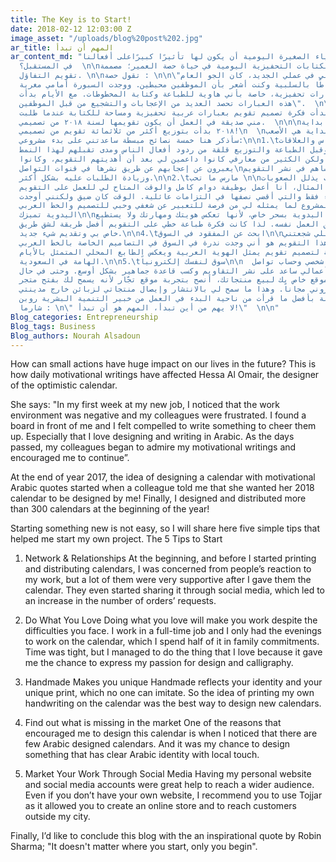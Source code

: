 ```yaml
---
title: The Key is to Start!
date: 2018-02-12 12:03:00 Z
image_asset: "/uploads/blog%20post%202.jpg"
ar_title: المهم أن تبدأ
ar_content_md: "كيف للأشياء الصغيرة اليومية أن يكون لها تأثيرًا كبيرًاعلى أفعالنا
  في المستقبل؟  \n\nهذا ما فعلته الكتابات التحفيزية اليومية في حياة حصة العمير؛ مصممة
  تقويم التفاؤل. \n\nتقول حصة : \n\n\"في أول أسبوع لي في عملي الجديد، كان الجو العام
  من حولي محاطًا بالسلبية وكنت أشعر بأن الموظفين محبطين. ووجدت السبورة أمامي مغرية
  لكتابة عبارات تحفيزية، خاصة بأني هاوية للطباعة وكتابة المخطوطات. مع الأيام بدأت
  هذه العبارات تحصد العديد من الإعجابات والتشجيع من قبل الموظفين\".  \n\nعلى نهاية
  سنة ٢٠١٧، بدأت فكرة تصميم تقويم بعبارات عربية تحفيزية ومساحة للكتابة عندما طلبت
  مني صديقة في العمل أن يكون تقويمها لسنة ٢٠١٨ من تصميمي.  \n\n\nوأخيراً في بداية
  ٢٠١٨ بدأت بتوزيع أكثر من ثلاثمائة تقويم من تصميمي!\n  \nولأن البداية هي الأصعب،
  سأذكر هنا خمسة نصائح مبسطة ساعدتني على بدء مشروعي:\n\n1.\tشبكة الناس والعلاقات\n\nكنت
  في بداية الأمر وقبل الطباعة والتوزيع قلقة من ردود أفعال الناس ومدى تقبلهم لهذا النمط
  من المطبوعات، ولكن الكثير من معارفي كانوا داعمين لي بعد أن أهديتهم التقويم، وكانوا
  يعبرون عن إعجابهم عن طريق نشرها في قنوات التواصل\nالاجتماعي مما ساهم في نشر التقويم
  وزيادة الطلبات عليه بشكل أكثر.\n\n2.\tمارس ما تحب \n\nممارسة ما تحب يذلل الصعوبات
  أمامك. فعلى سبيل المثال، أنا أعمل بوظيفة دوام كامل والوقت المتاح لي للعمل على التقويم
  كان فترة المساء فقط والتي أقضي نصفها في التزامات عائلية. الوقت كان ضيق ولكنني أوجدت
  وقتًا لهذا المشروع لما يمثله لي من فرصة للتعبير عن شغفي وحبي للتصميم والخط العربي.\n\n3.\tالصناعة
  اليدوية تميزك\n\nتمتاز الصناعة اليدوية بسحر خاص، لأنها تعكس هويتك ومهارتك ولا يستطيع
  أي شخص تطبيق العمل نفسه. لذا كانت فكرة طباعة خطي على التقويم أفضل طريقة لشق طريق
  خاص بي وتقديم شيء جديد.\n\n4.\tابحث عن المفقود في السوق\n\nمن الأسباب اللي شجعتني
  على تصميم هذا التقويم هو أني وجدت ندرة في السوق في التصاميم الخاصة بالخط العربي.
  ووجدتها فرصة لتصميم تقويم يمثل الهوية العربية ويعكس الطابع المحلي المتمثل بالأيام
  الهامة في السعودية.\n\n5.\tسوق لنفسك إلكترونياً\n\n  وجود موقع شخصي وحساب تواصل
  اجتماعي لعرض أعمالي ساعد على نشر التقاويم وكسب قاعدة جماهير بشكل أوسع. وحتى في حال
  عدم وجود موقع خاص بك لبيع منتجاتك، أنصح بتجربة موقع تجّار لأنه يسمح لك بفتح متجر
  إلكتروني مجاناً. وهذا ما سمح لي بالانتشار وإيصال منتجاتي لزبائن خارج مدينتي.\n\nأخيرا
  أختم المدونة بأفضل ما قرأت من ناحية البدء في العمل من خبير التنمية البشرية روبن
  شارما : \n\" لا يهم من أين تبدأ، المهم هو أن تبدأ!\"  \n\n"
Blog_categories: Entrepreneurship
Blog_tags: Business
Blog_authors: Nourah Alsadoun
---
```


How can small actions have huge impact on our lives in the future? This is how daily motivational writings have affected Hessa Al Omair, the designer of the optimistic calendar.

She says:
     "In my first week at my new job, I noticed that the work environment was negative and my colleagues were frustrated. I found a board in front of me and I felt compelled to write something to cheer them up. Especially that I love designing and writing in Arabic.  As the days passed, my colleagues began to admire my motivational writings and encouraged me to continue”.

At the end of year 2017, the idea of designing a calendar with motivational Arabic quotes started when a colleague told me that she wanted her 2018 calendar to be designed by me! Finally, I designed and distributed more than 300 calendars at the beginning of the year! 

Starting something new is not easy, so I will share here five simple tips that helped me start my own project.
The 5 Tips to Start

1. Network & Relationships
At the beginning, and before I started printing and distributing calendars, I was concerned from people’s reaction to my work, but a lot of them were very supportive after I gave them the calendar. They even started sharing it through social media, which led to an increase in the number of orders’ requests. 

2. Do What You Love
Doing what you love will make you work despite the difficulties you face. I work in a full-time job and I only had the evenings to work on the calendar, which I spend half of it in family commitments. Time was tight, but I managed to do the thing that I love because it gave me the chance to express my passion for design and calligraphy.

3. Handmade Makes you unique
Handmade reflects your identity and your unique print, which no one can imitate. So the idea of printing my own handwriting on the calendar was the best way to design new calendars. 
 
4. Find out what is missing in the market
One of the reasons that encouraged me to design this calendar is when I noticed that there are few Arabic designed calendars. And it was my chance to design something that has clear Arabic identity with local touch. 

5. Market Your Work Through Social Media
Having my personal website and social media accounts were great help to reach a wider audience. Even if you don’t have your own website, I recommend you to use Tojjar as it allowed you to create an online store and to reach customers outside my city.

Finally, I’d like to conclude this blog with the an inspirational quote by Robin Sharma; 
"It doesn't matter where you start, only you begin".


